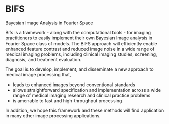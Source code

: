 # BIFS
Bayesian Image Analysis in Fourier Space

Bifs is a framework - along with the computational tools - for imaging practitioners to easily implement their own Bayesian Image analysis in Fourier Space class of models. The BIFS approach will efficiently enable enhanced feature contrast and reduced image noise in a wide range of medical imaging problems, including clinical imaging studies, screening, diagnosis, and treatment evaluation.

The goal is to develop, implement, and disseminate a new approach to medical image processing that,
* leads to enhanced images beyond conventional standards
* allows straightforward specification and implementation across a wide range of medical imaging research and clinical practice problems 
* is amenable to fast and high-throughput processing

In addition, we hope this framework and these methods will find application in many other image processing applications.
